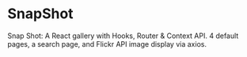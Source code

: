 # SnapShot
Snap Shot: A React gallery with Hooks, Router &amp; Context API. 4 default pages, a search page, and Flickr API image display via axios.
